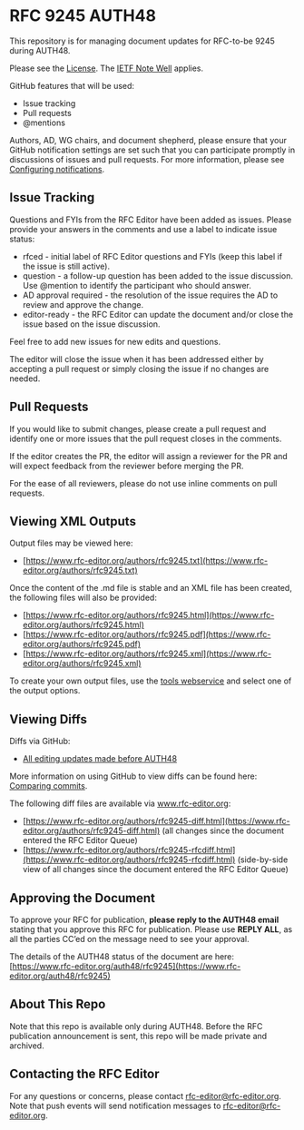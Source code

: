 # RFC 9245 AUTH48
This repository is for managing document updates for RFC-to-be 9245 during AUTH48. 

Please see the [License](https://github.com/rfc-editor/rfc9245-AUTH48/blob/main/LICENSE.md). The [IETF Note Well](https://github.com/rfc-editor/rfc9245-AUTH48/blob/main/note-well.md) applies.

GitHub features that will be used:
* Issue tracking
* Pull requests
* @mentions

Authors, AD, WG chairs, and document shepherd, please ensure that your GitHub notification settings are set such that you can participate promptly in discussions of issues and pull requests. For more information, please see [Configuring notifications](https://docs.github.com/en/account-and-profile/managing-subscriptions-and-notifications-on-github/setting-up-notifications/configuring-notifications).

## Issue Tracking
Questions and FYIs from the RFC Editor have been added as issues. Please provide your answers in the comments and use a label to indicate issue status:
* rfced - initial label of RFC Editor questions and FYIs (keep this label if the issue is still active).
* question - a follow-up question has been added to the issue discussion. Use @mention to identify the participant who should answer. 
* AD approval required - the resolution of the issue requires the AD to review and approve the change.
* editor-ready - the RFC Editor can update the document and/or close the issue based on the issue discussion.

Feel free to add new issues for new edits and questions. 

The editor will close the issue when it has been addressed either by accepting a pull request or simply closing the issue if no changes are needed. 

## Pull Requests
If you would like to submit changes, please create a pull request and identify one or more issues that the pull request closes in the comments. 

If the editor creates the PR, the editor will assign a reviewer for the PR and will expect feedback from the reviewer before merging the PR. 

For the ease of all reviewers, please do not use inline comments on pull requests.

## Viewing XML Outputs
Output files may be viewed here:
* [https://www.rfc-editor.org/authors/rfc9245.txt](https://www.rfc-editor.org/authors/rfc9245.txt)

Once the content of the .md file is stable and an XML file has been created, the following files will also be provided:
* [https://www.rfc-editor.org/authors/rfc9245.html](https://www.rfc-editor.org/authors/rfc9245.html)
* [https://www.rfc-editor.org/authors/rfc9245.pdf](https://www.rfc-editor.org/authors/rfc9245.pdf)
* [https://www.rfc-editor.org/authors/rfc9245.xml](https://www.rfc-editor.org/authors/rfc9245.xml)
   
To create your own output files, use the [tools webservice](https://author-tools.ietf.org/) and select one of the output options.

## Viewing Diffs
Diffs via GitHub:
* [All editing updates made before AUTH48](https://github.com/rfc-editor/rfc9245-AUTH48/compare/fe12bde..52bb939)

More information on using GitHub to view diffs can be found here: [Comparing commits](https://docs.github.com/en/github/committing-changes-to-your-project/viewing-and-comparing-commits/comparing-commits).

The following diff files are available via www.rfc-editor.org:
* [https://www.rfc-editor.org/authors/rfc9245-diff.html](https://www.rfc-editor.org/authors/rfc9245-diff.html) (all changes since the document entered the RFC Editor Queue)
* [https://www.rfc-editor.org/authors/rfc9245-rfcdiff.html](https://www.rfc-editor.org/authors/rfc9245-rfcdiff.html) (side-by-side view of all changes since the document entered the RFC Editor Queue)

## Approving the Document 
To approve your RFC for publication, **please reply to the AUTH48 email** stating that you approve this RFC for publication.  Please use **REPLY ALL**, as all the parties CC’ed on the message need to see your approval.

The details of the AUTH48 status of the document are here: [https://www.rfc-editor.org/auth48/rfc9245](https://www.rfc-editor.org/auth48/rfc9245)

## About This Repo
Note that this repo is available only during AUTH48. Before the RFC publication announcement is sent, this repo will be made private and archived. 

## Contacting the RFC Editor
For any questions or concerns, please contact rfc-editor@rfc-editor.org. 
Note that push events will send notification messages to rfc-editor@rfc-editor.org. 
